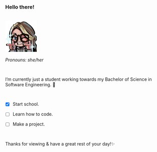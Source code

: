 ### Hello there! 

<br>

<img src="52.png" width="100" height="100">

*Pronouns: she/her*

<br>

I’m currently just a student working towards my Bachelor of Science in Software Engineering. 🌱

<br>

* [x] Start school.

* [ ] Learn how to code.

* [ ] Make a project.

<br>

Thanks for viewing & have a great rest of your day!✨
